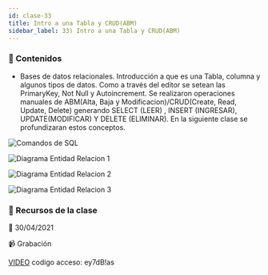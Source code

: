 ```yaml
---
id: clase-33
title: Intro a una Tabla y CRUD(ABM)
sidebar_label: 33) Intro a una Tabla y CRUD(ABM)
---
```




### 📝 Contenidos

- Bases de datos relacionales. Introducción a que es una Tabla, columna y algunos tipos de datos. Como a través del editor se setean las PrimaryKey, Not Null y Autoincrement. Se realizaron operaciones manuales de ABM(Alta, Baja y Modificacion)/CRUD(Create, Read, Update, Delete) generando SELECT (LEER) , INSERT (INGRESAR), UPDATE(MODIFICAR) Y DELETE (ELIMINAR). En la siguiente clase se profundizaran estos conceptos.

![Comandos de SQL](https://6ta-backend-online.adaitw.org/clases/33/06-Types-of-SQL-Commands.jpg)

![Diagrama Entidad Relacion 1](https://6ta-backend-online.adaitw.org/clases/33/03-db-diagrama-1.png)

![Diagrama Entidad Relacion 2](https://6ta-backend-online.adaitw.org/clases/33/04-db-diagrama-2.png)

![Diagrama Entidad Relacion 3](https://6ta-backend-online.adaitw.org/clases/33/05-db-diagrama-3.png)

### 🚀 Recursos de la clase

📆 30/04/2021

📹 Grabación

[VIDEO](https://us02web.zoom.us/rec/share/oA2h7uohHJtxlFuPrnV0Mi3CxQd6N96xRxT80sQXnfJr1OfvdbUpciPa1BDkDdbw.Y4ZBf2htgiMHA4B8)
codigo acceso: ey7dB!as